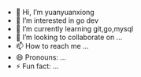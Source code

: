 - 👋 Hi, I’m yuanyuanxiong
- 👀 I’m interested in go dev
- 🌱 I’m currently learning git,go,mysql
- 💞️ I’m looking to collaborate on ...
- 📫 How to reach me ...
- 😄 Pronouns: ...
- ⚡ Fun fact: ...

<!---
elvisxiong2023/elvisxiong2023 is a ✨ special ✨ repository because its `README.md` (this file) appears on your GitHub profile.
You can click the Preview link to take a look at your changes.
--->
